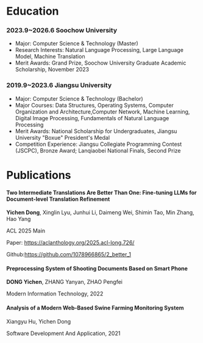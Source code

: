 # Education
### 2023.9~2026.6 Soochow University
- Major: Computer Science & Technology (Master)
- Research Interests: Natural Language Processing, Large Language Model, Machine Translation
- Merit Awards: Grand Prize, Soochow University Graduate Academic Scholarship, November 2023

### 2019.9~2023.6    Jiangsu University        
- Major: Computer Science & Technology (Bachelor)      
- Major Courses: Data Structures, Operating Systems, Computer Organization and Architecture,Computer Network, Machine Learning, Digital Image Processing, Fundamentals of Natural Language Processing
- Merit Awards: National Scholarship for Undergraduates, Jiangsu University "Boxue" President's Medal
- Competition Experience: Jiangsu Collegiate Programming Contest (JSCPC), Bronze Award; Lanqiaobei National Finals, Second Prize

# Publications
#### Two Intermediate Translations Are Better Than One: Fine-tuning LLMs for Document-level Translation Refinement

**Yichen Dong**, Xinglin Lyu, Junhui Li, Daimeng Wei, Shimin Tao, Min Zhang, Hao Yang

ACL 2025 Main

Paper: https://aclanthology.org/2025.acl-long.726/ 

Github:https://github.com/1078966865/2_better_1

#### Preprocessing System of Shooting Documents Based on Smart Phone

**DONG Yichen**, ZHANG Yanyan, ZHAO Pengfei

Modern Information Technology, 2022

#### Analysis of a Modern Web-Based Swine Farming Monitoring System

Xiangyu Hu, Yichen Dong

Software Development And Application, 2021

